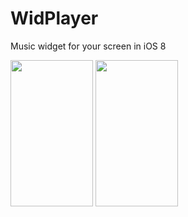 # WidPlayer
Music widget for your screen in iOS 8

<img width="132" height="234" src="http://julio.xarold.com/files-deb/widplayer1-2.png" /> <img width="132" height="234" src="http://julio.xarold.com/files-deb/widplayer2-2.png" />
